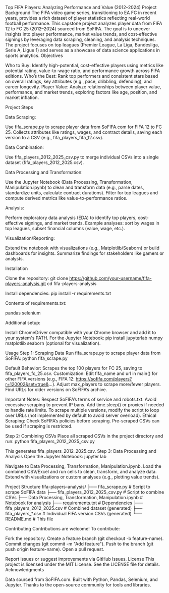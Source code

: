 Top FIFA Players: Analyzing Performance and Value (2012–2024)
Project Background
The FIFA video game series, transitioning to EA FC in recent years, provides a rich dataset of player statistics reflecting real-world football performance. This capstone project analyzes player data from FIFA 12 to FC 25 (2012–2024) sourced from SoFIFA. The goal is to uncover insights into player performance, market value trends, and cost-effective signings by leveraging data scraping, cleaning, and analysis techniques. The project focuses on top leagues (Premier League, La Liga, Bundesliga, Serie A, Ligue 1) and serves as a showcase of data science applications in sports analytics.
Objectives

Who to Buy: Identify high-potential, cost-effective players using metrics like potential rating, value-to-wage ratio, and performance growth across FIFA editions.
Who’s the Best: Rank top performers and consistent stars based on overall ratings, key attributes (e.g., pace, dribbling, defending), and career longevity.
Player Value: Analyze relationships between player value, performance, and market trends, exploring factors like age, position, and market inflation.

Project Steps

Data Scraping:

Use fifa_scrape.py to scrape player data from SoFIFA.com for FIFA 12 to FC 25.
Collects attributes like ratings, wages, and contract details, saving each version to a CSV (e.g., fifa_players_fifa_12.csv).


Data Combination:

Use fifa_players_2012_2025_csv.py to merge individual CSVs into a single dataset (fifa_players_2012_2025.csv).


Data Processing and Transformation:

Use the Jupyter Notebook (Data Processing, Transformation, Manipulation.ipynb) to clean and transform data (e.g., parse dates, standardize units, calculate contract durations).
Filter for top leagues and compute derived metrics like value-to-performance ratios.


Analysis:

Perform exploratory data analysis (EDA) to identify top players, cost-effective signings, and market trends.
Example analyses: sort by wages in top leagues, subset financial columns (value, wage, etc.).


Visualization/Reporting:

Extend the notebook with visualizations (e.g., Matplotlib/Seaborn) or build dashboards for insights.
Summarize findings for stakeholders like gamers or analysts.



Installation

Clone the repository:
git clone https://github.com/your-username/fifa-players-analysis.git
cd fifa-players-analysis


Install dependencies:
pip install -r requirements.txt

Contents of requirements.txt:

pandas
selenium


Additional setup:

Install ChromeDriver compatible with your Chrome browser and add it to your system's PATH.
For the Jupyter Notebook: pip install jupyterlab numpy matplotlib seaborn (optional for visualization).



Usage
Step 1: Scraping Data
Run fifa_scrape.py to scrape player data from SoFIFA:
python fifa_scrape.py


Default Behavior: Scrapes the top 100 players for FC 25, saving to fifa_players_fc_25.csv.
Customization:
Edit fifa_name and url in main() for other FIFA versions (e.g., FIFA 12: https://sofifa.com/players?r=120002&set=true&...).
Adjust max_players to scrape more/fewer players.
Find URLs for older versions on SoFIFA’s archive.


Important Notes:
Respect SoFIFA’s terms of service and robots.txt. Avoid excessive scraping to prevent IP bans.
Add time.sleep() or proxies if needed to handle rate limits.
To scrape multiple versions, modify the script to loop over URLs (not implemented by default to avoid server overload).
Ethical Scraping: Check SoFIFA’s policies before scraping. Pre-scraped CSVs can be used if scraping is restricted.



Step 2: Combining CSVs
Place all scraped CSVs in the project directory and run:
python fifa_players_2012_2025_csv.py

This generates fifa_players_2012_2025.csv.
Step 3: Data Processing and Analysis
Open the Jupyter Notebook:
jupyter lab


Navigate to Data Processing, Transformation, Manipulation.ipynb.
Load the combined CSV/Excel and run cells to clean, transform, and analyze data.
Extend with visualizations or custom analyses (e.g., plotting value trends).

Project Structure
fifa-players-analysis/
├── fifa_scrape.py                  # Script to scrape SoFIFA data
├── fifa_players_2012_2025_csv.py   # Script to combine CSVs
├── Data Processing, Transformation, Manipulation.ipynb  # Notebook for analysis
├── requirements.txt                # Dependencies
├── fifa_players_2012_2025.csv      # Combined dataset (generated)
├── fifa_players_*.csv              # Individual FIFA version CSVs (generated)
└── README.md                       # This file

Contributing
Contributions are welcome! To contribute:

Fork the repository.
Create a feature branch (git checkout -b feature-name).
Commit changes (git commit -m "Add feature").
Push to the branch (git push origin feature-name).
Open a pull request.

Report issues or suggest improvements via GitHub Issues.
License
This project is licensed under the MIT License. See the LICENSE file for details.
Acknowledgments

Data sourced from SoFIFA.com.
Built with Python, Pandas, Selenium, and Jupyter.
Thanks to the open-source community for tools and libraries.
